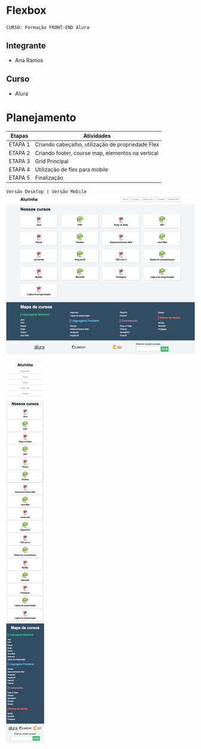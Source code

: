 # Flexbox

`CURSO: Formação FRONT-END Alura`

## Integrante

* Ana Ramos


## Curso

* Alura

# Planejamento


| Etapas         | Atividades |
|  :----:   | ----------- |
| ETAPA 1       |Criando cabeçalho, utilização de propriedade Flex |
| ETAPA 2       |Criando footer, course map, elementos na vertical|
| ETAPA 3       |Grid Principal|
| ETAPA 4       |Utilização de flex para mobile|
| ETAPA 5       |Finalização |


`Versão Desktop | Versão Mobile`
![Interface](https://github.com/novaescr/flexbox/blob/main/layouts/alurinha-layout-desktop.png)


![Interface](https://github.com/novaescr/flexbox/blob/main/layouts/alurinha-layout-mobile.png)
